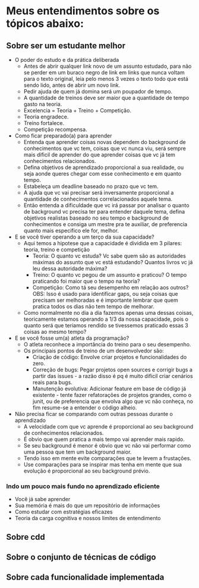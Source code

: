 # Meus entendimentos sobre os tópicos abaixo:

## Sobre ser um estudante melhor

* O poder do estudo e da prática deliberada
  * Antes de abrir qualquer link novo de um assunto estudado, para não se perder em um buraco negro de link em links que nunca voltam para o texto original, leia pelo menos 3 vezes o texto todo que está sendo lido, antes de abrir um novo link. 
  * Pedir ajuda de quem já domina será um poupador de tempo.
  * A quantidade de treinos deve ser maior que a quantidade de tempo gasto na teoria.
  * Excelencia = Teoria + Treino + Competição.
  * Teoria engradece.
  * Treino fortalece.
  * Competição recompensa.
* Como ficar preparado(a) para aprender
  * Entenda que aprender coisas novas dependem do background de conhecimentos que vc tem, coisas que vc nunca viu, será sempre mais dificil de aprender do que aprender coisas que vc já tem conhecimentos relacionados.
  * Defina objetivos de aprendizado proporcional a sua realidade, ou seja aonde queres chegar com esse conhecimento e em quanto tempo.
  * Estabeleça um deadline baseado no prazo que vc tem.
  * A ajuda que vc vai precisar será inversamente proporcional a quantidade de conhecimentos correlacionados aquele tema.
  * Então entenda a dificuldade que vc irá passar por analisar o quanto de background vc precisa ter para entender daquele tema, defina objetivos realistas baseado no seu tempo e background de conhecimentos e consiga um mestre pra te auxiliar, de preferencia quanto mais especifico ele for, melhor.
* E se você tiver operando a um terço da sua capacidade?
  * Aqui temos a hipotese que a capacidade é dividida em 3 pilares: teoria, treino e competição
    * Teoria: O quanto vc estuda?  Vc sabe quem são as autoridades máximas do assunto que vc está estudando? Quantos livros vc já leu dessa autoridade máxima?
    * Treino: O quanto vc pegou de um assunto e praticou? O tempo praticando foi maior que o tempo na teoria?
    * Competição: Como tá seu desempenho em relação aos outros? OBS: Isso é usado para identificar gaps, ou seja coisas que precisam ser melhoradas e é importante lembrar que quem pratica todos os dias não tem tempo de melhorar.
  * Como normalmente no dia a dia fazemos apenas uma dessas coisas, teoricamente estamos operando a 1/3 da nossa capacidade, pois o quanto será que teriamos rendido se tivessemos praticado essas 3 coisas ao mesmo tempo?
* E se você fosse um(a) atleta da programação?
  * O atleta reconhece a importância do treino para o seu desempenho.
  * Os principais pontos de treino de um desenvolvedor são:
    * Criação de código: Envolve criar projetos e funcionalidades do zero.
    * Correção de bugs: Pegar projetos open sources e corrigir bugs a partir das issues - a razão disso é pq é muito dificil criar cenários reais para bugs.
    * Manutenção evolutiva: Adicionar feature em base de código já existente - tente fazer refatorações de projetos grandes, como o junit, ou de preferencia que envolva algo que vc não conheça, no fim resume-se a entender o código alheio.
* Não precisa ficar se comparando com outras pessoas durante o aprendizado
  * A velocidade com que vc aprende é proporcional ao seu background de conhecimentos relacionados.
  * É obvio que quem pratica a mais tempo vai aprender mais rapido. 
  * Se seu background é menor é obvio que vc não vai performar como uma pessoa que tem um background maior.
  * Tendo isso em mente evite comparações que te levem a frustações.
  * Use comparações para se inspirar mas tenha em mente que sua evolução é proporcional ao seu background prévio.

### Indo um pouco mais fundo no aprendizado eficiente

* Você já sabe aprender
* Sua memória é mais do que um repositório de informações
* Como estudar com estratégias eficazes
* Teoria da carga cognitiva e nossos limites de entendimento

## Sobre cdd
## Sobre o conjunto de técnicas de código
## Sobre cada funcionalidade implementada

